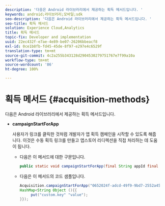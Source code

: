 ```yaml
---
description: '다음은 Android 라이브러리에서 제공하는 획득 메서드입니다. '
keywords: android;라이브러리;모바일;sdk
seo-description: '다음은 Android 라이브러리에서 제공하는 획득 메서드입니다. '
seo-title: 획득 메서드
solution: Experience Cloud,Analytics
title: 획득 메서드
topic-fix: Developer and implementation
uuid: 22ec432f-e7ae-4e89-be07-26206bbeacf8
exl-id: 0ce1b8fb-fd45-45de-8f97-e297e4c6529f
translation-type: tm+mt
source-git-commit: 4c2a255b343128d2904530279751767e7f99a10a
workflow-type: tm+mt
source-wordcount: '86'
ht-degree: 100%

---
```


# 획득 메서드 {#acquisition-methods}

다음은 Android 라이브러리에서 제공하는 획득 메서드입니다.

* **campaignStartForApp**

   사용자가 링크를 클릭한 것처럼 개발자가 앱 획득 캠페인을 시작할 수 있도록 해줍니다. 이것은 수동 획득 링크를 만들고 앱스토어 리디렉션을 직접 처리하는 데 도움이 됩니다.

   * 다음은 이 메서드에 대한 구문입니다.

      ```java
      public static void campaignStartForApp(final String appId final Map<String Object> data); 
      ```

   * 다음은 이 메서드의 코드 샘플입니다.

      ```java
      Acquisition.campaignStartForApp("0652024f-adcd-49f9-9bd7-2552a4564d2f" new 
      HashMap<String Object (){{
           put("custom.key" "value");
      }}); 
      ```
